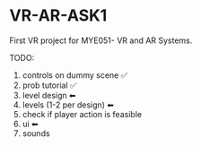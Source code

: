 # VR-AR-ASK1
First VR project for MYE051- VR and AR Systems.

TODO:

1) controls on dummy scene ✅
2) prob tutorial ✅
3) level design  ⬅
4) levels (1-2 per design) ⬅
5) check if player action is feasible
6) ui ⬅
7) sounds
